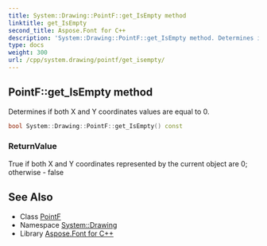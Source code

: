 ```yaml
---
title: System::Drawing::PointF::get_IsEmpty method
linktitle: get_IsEmpty
second_title: Aspose.Font for C++
description: 'System::Drawing::PointF::get_IsEmpty method. Determines if both X and Y coordinates values are equal to 0 in C++.'
type: docs
weight: 300
url: /cpp/system.drawing/pointf/get_isempty/
---
```

## PointF::get_IsEmpty method


Determines if both X and Y coordinates values are equal to 0.

```cpp
bool System::Drawing::PointF::get_IsEmpty() const
```


### ReturnValue

True if both X and Y coordinates represented by the current object are 0; otherwise - false

## See Also

* Class [PointF](../)
* Namespace [System::Drawing](../../)
* Library [Aspose.Font for C++](../../../)

